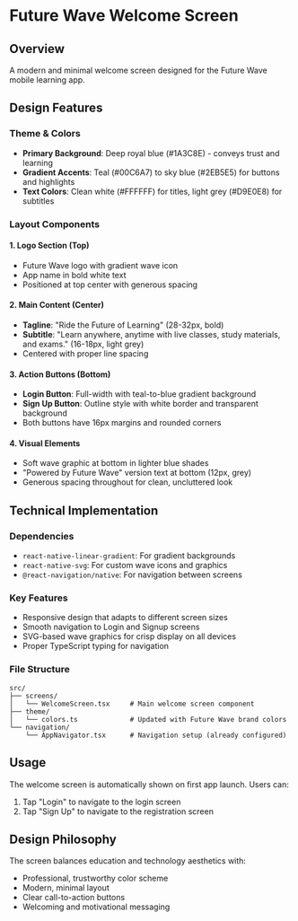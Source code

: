 # Future Wave Welcome Screen

## Overview
A modern and minimal welcome screen designed for the Future Wave mobile learning app.

## Design Features

### Theme & Colors
- **Primary Background**: Deep royal blue (#1A3C8E) - conveys trust and learning
- **Gradient Accents**: Teal (#00C6A7) to sky blue (#2EB5E5) for buttons and highlights
- **Text Colors**: Clean white (#FFFFFF) for titles, light grey (#D9E0E8) for subtitles

### Layout Components

#### 1. Logo Section (Top)
- Future Wave logo with gradient wave icon
- App name in bold white text
- Positioned at top center with generous spacing

#### 2. Main Content (Center)
- **Tagline**: "Ride the Future of Learning" (28-32px, bold)
- **Subtitle**: "Learn anywhere, anytime with live classes, study materials, and exams." (16-18px, light grey)
- Centered with proper line spacing

#### 3. Action Buttons (Bottom)
- **Login Button**: Full-width with teal-to-blue gradient background
- **Sign Up Button**: Outline style with white border and transparent background
- Both buttons have 16px margins and rounded corners

#### 4. Visual Elements
- Soft wave graphic at bottom in lighter blue shades
- "Powered by Future Wave" version text at bottom (12px, grey)
- Generous spacing throughout for clean, uncluttered look

## Technical Implementation

### Dependencies
- `react-native-linear-gradient`: For gradient backgrounds
- `react-native-svg`: For custom wave icons and graphics
- `@react-navigation/native`: For navigation between screens

### Key Features
- Responsive design that adapts to different screen sizes
- Smooth navigation to Login and Signup screens
- SVG-based wave graphics for crisp display on all devices
- Proper TypeScript typing for navigation

### File Structure
```
src/
├── screens/
│   └── WelcomeScreen.tsx     # Main welcome screen component
├── theme/
│   └── colors.ts             # Updated with Future Wave brand colors
└── navigation/
    └── AppNavigator.tsx      # Navigation setup (already configured)
```

## Usage
The welcome screen is automatically shown on first app launch. Users can:
1. Tap "Login" to navigate to the login screen
2. Tap "Sign Up" to navigate to the registration screen

## Design Philosophy
The screen balances education and technology aesthetics with:
- Professional, trustworthy color scheme
- Modern, minimal layout
- Clear call-to-action buttons
- Welcoming and motivational messaging
